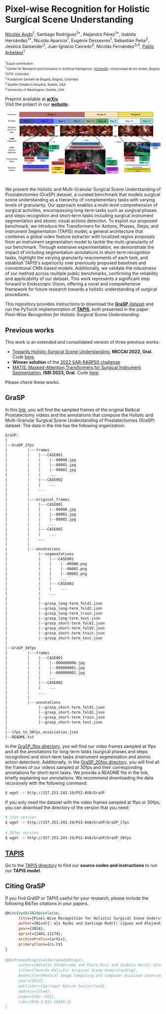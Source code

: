 # Pixel-wise Recognition for Holistic Surgical Scene Understanding

[Nicolás Ayobi](https://nayobi.github.io/)<sup>1</sup>, Santiago Rodríguez<sup>1*</sup>, Alejandra Pérez<sup>1*</sup>, Isabela Hernández<sup>1*</sup>, Nicolás Aparicio<sup>1</sup>, Eugénie Dessevres<sup>1</sup>, Sebastián Peña<sup>2</sup>, Jessica Santander<sup>2</sup>, Juan Ignacio Caicedo<sup>2</sup>, Nicolás Fernández<sup>3,4</sup>, [Pablo Arbeláez](https://scholar.google.com.co/citations?user=k0nZO90AAAAJ&hl=en)<sup>1</sup> <br/>
<br/>
<font size="1"> <sup>*</sup>Equal contribution.<br/>
<sup>1 </sup> Center  for  Research  and  Formation  in  Artificial  Intelligence .([CinfonIA](https://cinfonia.uniandes.edu.co/)),  Universidad  de  los  Andes,  Bogotá 111711, Colombia. <br/>
<sup>2 </sup> Fundación Santafé de Bogotá, Bogotá, Colombia<br/>
<sup>3 </sup> Seattle Children’s Hospital, Seattle, USA <br/>
<sup>4 </sup> University of Washington, Seattle, USA <br/> </font>

Preprint available at [**arXiv**](https://arxiv.org/abs/2401.11174)<br/>
Visit the project in our [**website**](https://cinfonia.uniandes.edu.co/publications/pixel-wise-recognition-for-holistic-surgical-scene-understanding/).


<div align="center">
  <img src="Images/dataset.jpg"/>
</div><br/>

We present the Holistic and Multi-Granular Surgical Scene Understanding of Prostatectomies (GraSP) dataset, a curated benchmark that models surgical scene understanding as a hierarchy of complementary tasks with varying levels of granularity. Our approach enables a multi-level comprehension of surgical activities, encompassing long-term tasks such as surgical phases and steps recognition and short-term tasks including surgical instrument segmentation and atomic visual actions detection. To exploit our proposed benchmark, we introduce the Transformers for Actions, Phases, Steps, and Instrument Segmentation (TAPIS) model, a general architecture that combines a global video feature extractor with localized region proposals from an instrument segmentation model to tackle the multi-granularity of our benchmark. Through extensive experimentation, we demonstrate the impact of including segmentation annotations in short-term recognition tasks, highlight the varying granularity requirements of each task, and establish TAPIS's superiority over previously proposed baselines and conventional CNN-based models. Additionally, we validate the robustness of our method across multiple public benchmarks, confirming the reliability and applicability of our dataset. This work represents a significant step forward in Endoscopic Vision, offering a novel and comprehensive framework for future research towards a holistic understanding of surgical procedures.

This repository provides instructions to download the [**GraSP** dataset](https://github.com/BCV-Uniandes/GraSP?tab=readme-ov-file#grasp) and run the PyTorch implementation of [**TAPIS**](https://github.com/BCV-Uniandes/GraSP/tree/main/TAPIS), both presented in the paper *Pixel-Wise Recognition for Holistic Surgical Scene Understanding*.

## Previous works

This work is an extended and consolidated version of three previous works:

- [Towards Holistic Surgical Scene Understanding](https://link.springer.com/chapter/10.1007/978-3-031-16449-1_42), **MICCAI 2022, Oral.** Code [here](https://github.com/BCV-Uniandes/TAPIR).
- **Winner solution** of the [2022 SAR-RARP50 challenge](https://arxiv.org/abs/2401.00496)
- [MATIS: Masked-Attention Transformers for Surgical Instrument Segmentation](https://ieeexplore.ieee.org/document/10230819), **ISBI 2023, Oral.** Code [here](https://github.com/BCV-Uniandes/MATIS).

Please check these works.

## GraSP

In this [link](http://157.253.243.19/PSI-AVA/GraSP), you will find the sampled frames of the original Radical Prostatectomy videos and the annotations that compose the Holistic and Multi-Granular Surgical Scene Understanding of Prostatectomies (GraSP) dataset. The data in the link has the following organization:

```tree
GraSP:
|
|--GraSP_1fps
|         |---frames
|         |    |---CASE001
|         |    |    |--00000.jpg
|         |    |    |--00001.jpg
|         |    |    |--00002.jpg
|         |    |    ...
|         |    |---CASE002
|         |    |    ...
|         |    ...
|         |
|         |---original_frames
|         |    |---CASE001
|         |    |    |--00000.jpg
|         |    |    |--00001.jpg
|         |    |    |--00002.jpg
|         |    |    ...
|         |    |---CASE002
|         |    |    ...
|         |    ...
|         |
|         |---annotations
|              |--segmentations
|              |    |---CASE001
|              |    |    |--00000.png
|              |    |    |--00001.png
|              |    |    |--00002.png
|              |    |    ...
|              |    |---CASE002
|              |    |    ...
|              |    ...
|              |    
|              |--grasp_long-term_fold1.json
|              |--grasp_long-term_fold2.json
|              |--grasp_long-term_train.json
|              |--grasp_long-term_test.json
|              |--grasp_short-term_fold1.json
|              |--grasp_short-term_fold2.json
|              |--grasp_short-term_train.json
|              |--grasp_short-term_test.json
|
|--GraSP_30fps
|         |---frames
|         |    |---CASE001
|         |    |    |--000000000.jpg
|         |    |    |--000000001.jpg
|         |    |    |--000000002.jpg
|         |    |    ...
|         |    |---CASE002
|         |    |    ...
|         |    ...
|         |
|         |---annotations
|              |--grasp_short-term_fold1.json
|              |--grasp_short-term_fold2.json
|              |--grasp_short-term_train.json
|              |--grasp_short-term_test.json
|
|--1fps_to_30fps_association.json
|--README.txt
```

In the [GraSP_1fps directory](http://157.253.243.19/PSI-AVA/GraSP/GraSP_1fps), you will find our video frames sampled at 1fps and all the annotations for long-term tasks (surgical phases and steps recognition) and short-term tasks (instrument segmentation and atomic action detection). Additionally, in the [GraSP_30fps directory](http://157.253.243.19/PSI-AVA/GraSP/GraSP_30fps), you will find all the frames of our videos sampled at 30fps and their corresponding annotations for short-term tasks. We provide a README file in the link, briefly explaining our annotations. We recommend downloading the data recursively with the following command:

```sh
$ wget -r http://157.253.243.19/PSI-AVA/GraSP
```

If you only need the dataset with the video frames sampled at 1fps or 30fps, you can download the directory of the version that you need:


```sh
# 1fps version
$ wget -r http://157.253.243.19/PSI-AVA/GraSP/GraSP_1fps

# 30fps version
$ wget -r http://157.253.243.19/PSI-AVA/GraSP/GraSP_30fps
```

## [TAPIS](./TAPIS/)

Go to the [TAPIS directory](./TAPIS/) to find our **source codes and instructions** to run our **TAPIS model**.

## Citing GraSP

If you find GraSP or TAPIS useful for your research, please include the following BibTex citations in your papers.

```BibTeX
@misc{ayobi2024pixelwise,
      title={Pixel-Wise Recognition for Holistic Surgical Scene Understanding}, 
      author={Nicol{\'a}s Ayobi and Santiago Rodr{\'i}guez and Alejandra P{\'e}rez and Isabela Hern{\'a}ndez and Nicol{\'a}s Aparicio and Eug{\'e}nie Dessevres and Sebasti{\'a}n Peña and Jessica Santander and Juan Ignacio Caicedo and Nicol{\'a}s Fern{\'a}ndez and Pablo Arbel{\'a}ez},
      year={2024},
      eprint={2401.11174},
      archivePrefix={arXiv},
      primaryClass={cs.CV}
}

@@InProceedings{valderrama2020tapir,
      author={Natalia Valderrama and Paola Ruiz and Isabela Hern{\'a}ndez and Nicol{\'a}s Ayobi and Mathilde Verlyck and Jessica Santander and Juan Caicedo and Nicol{\'a}s Fern{\'a}ndez and Pablo Arbel{\'a}ez},
      title={Towards Holistic Surgical Scene Understanding},
      booktitle={Medical Image Computing and Computer Assisted Intervention -- MICCAI 2022},
      year={2022},
      publisher={Springer Nature Switzerland},
      address={Cham},
      pages={442--452},
      isbn={978-3-031-16449-1}
}
```